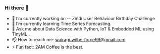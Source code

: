### Hi there 👋


- 🔭 I’m currently working on -- Zindi User Behaviour Birthday Challenge
- 🌱 I’m currently learning Time Series Forecasting.
- 💬 Ask me about Data Science with Python, IoT & Embedded ML using TinyML .
- 📫 How to reach me: wairaguwilberforce99@gmail.com
- ⚡ Fun fact: 2AM Coffee is the best.
